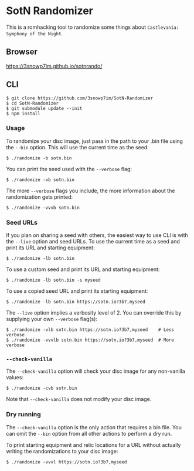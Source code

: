 # SotN Randomizer

This is a romhacking tool to randomize some things about `Castlevania:
Symphony of the Night`.

## Browser

https://3snowp7im.github.io/sotnrando/

## CLI

```shell
$ git clone https://github.com/3snowp7im/SotN-Randomizer
$ cd SotN-Randomizer
$ git submodule update --init
$ npm install
```

### Usage

To randomize your disc image, just pass in the path to your .bin file using the
`--bin` option. This will use the current time as the seed:

```shell
$ ./randomize -b sotn.bin
```

You can print the seed used with the `--verbose` flag:

```shell
$ ./randomize -vb sotn.bin
```

The more `--verbose` flags you include, the more information about the
randomization gets printed:

```shell
$ ./randomize -vvvb sotn.bin
```

### Seed URLs

If you plan on sharing a seed with others, the easiest way to use CLI is with
the `--live` option and seed URLs. To use the current time as a seed and print
its URL and starting equipment:

```shell
$ ./randomize -lb sotn.bin
```

To use a custom seed and print its URL and starting equipment:

```shell
$ ./randomize -lb sotn.bin -s myseed
```

To use a copied seed URL and print its starting equipment:

```shell
$ ./randomize -lb sotn.bin https://sotn.io?3b7,myseed
```

The `--live` option implies a verbosity level of 2. You can override this by
supplying your own `--verbose` flag(s):

```shell
$ ./randomize -vlb sotn.bin https://sotn.io?3b7,myseed    # Less verbose
$ ./randomize -vvvlb sotn.bin https://sotn.io?3b7,myseed  # More verbose
```

### `--check-vanilla`

The `--check-vanilla` option will check your disc image for any non-vanilla
values:

```shell
$ ./randomize -cvb sotn.bin
```

Note that `--check-vanilla` does not modify your disc image.

### Dry running

The `--check-vanilla` option is the only action that requires a bin file. You
can omit the `--bin` option from all other actions to perform a dry run.

To print starting equipment and relic locations for a URL without actually
writing the randomizations to your disc image:

```shell
$ ./randomize -vvvl https://sotn.io?3b7,myseed
```
